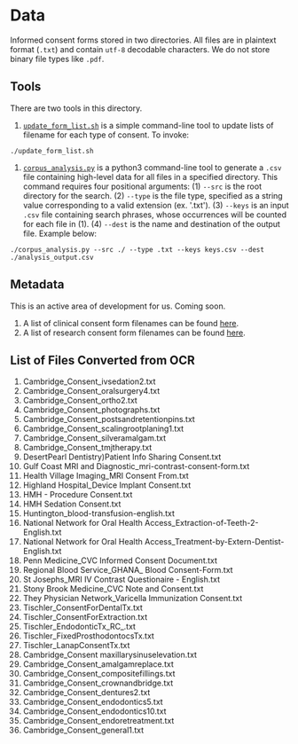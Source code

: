 # Data
Informed consent forms stored in two directories. All files are in plaintext format (`.txt`) and contain `utf-8` decodable characters. We do not store binary file types like `.pdf`.

## Tools
There are two tools in this directory.

1. [`update_form_list.sh`](update_form_list.sh) is a simple command-line tool to update lists of filename for each type of consent. To invoke:

```
./update_form_list.sh
```

1. [`corpus_analysis.py`](corpus_analysis.py) is a python3 command-line tool to generate a `.csv` file containing high-level data for all files in a specified directory. This command requires four positional arguments: (1) `--src` is the root directory for the search. (2) `--type` is the file type, specified as a string value corresponding to a valid extension (ex. '.txt'). (3) `--keys` is an input `.csv` file containing search phrases, whose occurrences will be counted for each file in (1). (4) `--dest` is the name and destination of the output file. Example below:

```
./corpus_analysis.py --src ./ --type .txt --keys keys.csv --dest ./analysis_output.csv
```

## Metadata
This is an active area of development for us. Coming soon.

1. A list of clinical consent form filenames can be found [here](clinical_form_list.csv).
1. A list of research consent form filenames can be found [here](research_form_list.csv).

## List of Files Converted from OCR
1. Cambridge_Consent_ivsedation2.txt
1. Cambridge_Consent_oralsurgery4.txt
1. Cambridge_Consent_ortho2.txt
1. Cambridge_Consent_photographs.txt
1. Cambridge_Consent_postsandretentionpins.txt
1. Cambridge_Consent_scalingrootplaning1.txt
1. Cambridge_Consent_silveramalgam.txt
1. Cambridge_Consent_tmjtherapy.txt
1. DesertPearl Dentistry)Patient Info Sharing Consent.txt
1. Gulf Coast MRI and Diagnostic_mri-contrast-consent-form.txt
1. Health Village Imaging_MRI Consent From.txt
1. Highland Hospital_Device Implant Consent.txt
1. HMH - Procedure Consent.txt
1. HMH Sedation Consent.txt
1. Huntington_blood-transfusion-english.txt
1. National Network for Oral Health Access_Extraction-of-Teeth-2-English.txt
1. National Network for Oral Health Access_Treatment-by-Extern-Dentist-English.txt
1. Penn Medicine_CVC Informed Consent Document.txt
1. Regional Blood Service_GHANA_ Blood Consent-Form.txt
1. St Josephs_MRI IV Contrast Questionaire - English.txt
1. Stony Brook Medicine_CVC Note and Consent.txt
1. They Physician Network_Varicella Immunization Consent.txt
1. Tischler_ConsentForDentalTx.txt
1. Tischler_ConsentForExtraction.txt
1. Tischler_EndodonticTx_RC_.txt
1. Tischler_FixedProsthodontocsTx.txt
1. Tischler_LanapConsentTx.txt
1. Cambridge_Consent maxillarysinuselevation.txt
1. Cambridge_Consent_amalgamreplace.txt
1. Cambridge_Consent_compositefillings.txt
1. Cambridge_Consent_crownandbridge.txt
1. Cambridge_Consent_dentures2.txt
1. Cambridge_Consent_endodontics5.txt
1. Cambridge_Consent_endodontics10.txt
1. Cambridge_Consent_endoretreatment.txt
1. Cambridge_Consent_general1.txt
